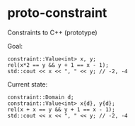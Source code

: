 proto-constraint
================

Constraints to C++ (prototype)

Goal:

    constraint::Value<int> x, y;
    rel(x*2 == y && y + 1 == x - 1);
    std::cout << x << ", " << y; // -2, -4

Current state:

    constraint::Domain d;
    constraint::Value<int> x{d}, y{d};
    rel(x + x == y && y + 1 == x - 1);
    std::cout << x << ", " << y; // -2, -4
